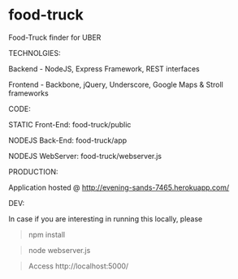 food-truck
==========

Food-Truck finder for UBER

TECHNOLGIES:

Backend  - NodeJS, Express Framework, REST interfaces

Frontend - Backbone, jQuery, Underscore, Google Maps & Stroll frameworks

CODE: 

STATIC Front-End: food-truck/public

NODEJS Back-End:  food-truck/app

NODEJS WebServer: food-truck/webserver.js

PRODUCTION:

Application hosted @ http://evening-sands-7465.herokuapp.com/

DEV: 

In case if you are interesting in running this locally, please

> npm install

> node webserver.js 

> Access http://localhost:5000/

